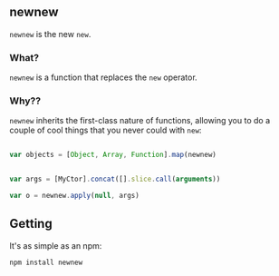 ## newnew

`newnew` is the new `new`. 

### What? 

`newnew` is a function that replaces the `new` operator.

### Why??

`newnew` inherits the first-class nature of functions, allowing you to do a couple of cool things that you never could with `new`: 


```javascript

var objects = [Object, Array, Function].map(newnew)
```

```javascript

var args = [MyCtor].concat([].slice.call(arguments))

var o = newnew.apply(null, args)
```

## Getting

It's as simple as an npm:

```
npm install newnew

```
